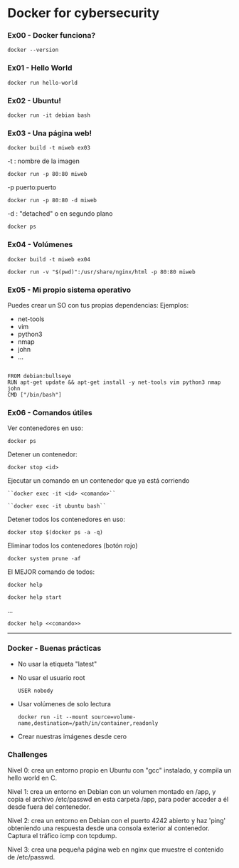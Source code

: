 # Docker for cybersecurity

### Ex00 - Docker funciona?

```docker --version```

### Ex01 - Hello World

```docker run hello-world```

### Ex02 - Ubuntu!

```docker run -it debian bash```

### Ex03 - Una página web!

```docker build -t miweb ex03```

-t : nombre de la imagen

```docker run -p 80:80 miweb```

-p puerto:puerto

```docker run -p 80:80 -d miweb```

-d : "detached" o en segundo plano

```docker ps```

### Ex04 - Volúmenes

```docker build -t miweb ex04```

```docker run -v "$(pwd)":/usr/share/nginx/html -p 80:80 miweb```

### Ex05 - Mi propio sistema operativo

Puedes crear un SO con tus propias dependencias:
    Ejemplos:

- net-tools
- vim
- python3
- nmap
- john
- ...


```docker

FROM debian:bullseye
RUN apt-get update && apt-get install -y net-tools vim python3 nmap john
CMD ["/bin/bash"] 

```

### Ex06 - Comandos útiles

Ver contenedores en uso: 

``docker ps``

Detener un contenedor:

``docker stop <id>``


Ejecutar un comando en un contenedor que ya está corriendo
    
    ``docker exec -it <id> <comando>``

    ``docker exec -it ubuntu bash``

Detener todos los contenedores en uso:

``docker stop $(docker ps -a -q)``

Eliminar todos los contenedores (botón rojo)

``docker system prune -af``

El MEJOR comando de todos:

``docker help``

``docker help start``

...

``docker help <<comando>>``

<hr>


### Docker - Buenas prácticas


- No usar la etiqueta "latest"

- No usar el usuario root

    ```USER nobody```

- Usar volúmenes de solo lectura

    `` docker run -it --mount source=volume-name,destination=/path/in/container,readonly ``

- Crear nuestras imágenes desde cero


### Challenges

Nivel 0: crea un entorno propio en Ubuntu con "gcc" instalado, y compila un hello world en C.​

Nivel 1: crea un entorno en Debian con un volumen montado en /app, y copia el archivo /etc/passwd en esta carpeta /app, para poder acceder a él desde fuera del contenedor.​

Nivel 2: crea un entorno en Debian con el puerto 4242 abierto y haz 'ping' obteniendo una respuesta desde una consola exterior al contenedor. Captura el tráfico icmp con tcpdump.

Nivel 3: crea una pequeña página web en nginx que muestre el contenido de /etc/passwd.